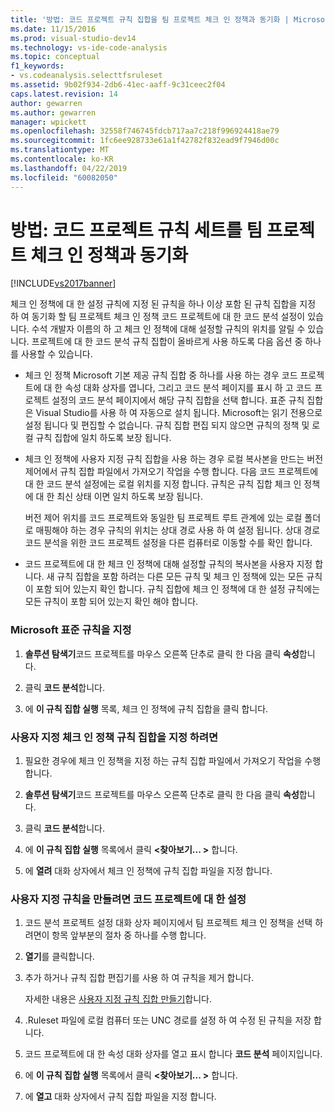 ```yaml
---
title: '방법: 코드 프로젝트 규칙 집합을 팀 프로젝트 체크 인 정책과 동기화 | Microsoft Docs'
ms.date: 11/15/2016
ms.prod: visual-studio-dev14
ms.technology: vs-ide-code-analysis
ms.topic: conceptual
f1_keywords:
- vs.codeanalysis.selecttfsruleset
ms.assetid: 9b02f934-2db6-41ec-aaff-9c31ceec2f04
caps.latest.revision: 14
author: gewarren
ms.author: gewarren
manager: wpickett
ms.openlocfilehash: 32558f746745fdcb717aa7c218f996924418ae79
ms.sourcegitcommit: 1fc6ee928733e61a1f42782f832ead9f7946d00c
ms.translationtype: MT
ms.contentlocale: ko-KR
ms.lasthandoff: 04/22/2019
ms.locfileid: "60082050"
---
```

# <a name="how-to-synchronize-code-project-rule-sets-with-team-project-check-in-policy"></a>방법: 코드 프로젝트 규칙 세트를 팀 프로젝트 체크 인 정책과 동기화
[!INCLUDE[vs2017banner](../includes/vs2017banner.md)]

체크 인 정책에 대 한 설정 규칙에 지정 된 규칙을 하나 이상 포함 된 규칙 집합을 지정 하 여 동기화 할 팀 프로젝트 체크 인 정책 코드 프로젝트에 대 한 코드 분석 설정이 있습니다. 수석 개발자 이름의 하 고 체크 인 정책에 대해 설정할 규칙의 위치를 알릴 수 있습니다. 프로젝트에 대 한 코드 분석 규칙 집합이 올바르게 사용 하도록 다음 옵션 중 하나를 사용할 수 있습니다.  
  
- 체크 인 정책 Microsoft 기본 제공 규칙 집합 중 하나를 사용 하는 경우 코드 프로젝트에 대 한 속성 대화 상자를 엽니다, 그리고 코드 분석 페이지를 표시 하 고 코드 프로젝트 설정의 코드 분석 페이지에서 해당 규칙 집합을 선택 합니다. 표준 규칙 집합은 Visual Studio를 사용 하 여 자동으로 설치 됩니다. Microsoft는 읽기 전용으로 설정 됩니다 및 편집할 수 없습니다. 규칙 집합 편집 되지 않으면 규칙의 정책 및 로컬 규칙 집합에 일치 하도록 보장 됩니다.  
  
- 체크 인 정책에 사용자 지정 규칙 집합을 사용 하는 경우 로컬 복사본을 만드는 버전 제어에서 규칙 집합 파일에서 가져오기 작업을 수행 합니다. 다음 코드 프로젝트에 대 한 코드 분석 설정에는 로컬 위치를 지정 합니다. 규칙은 규칙 집합 체크 인 정책에 대 한 최신 상태 이면 일치 하도록 보장 됩니다.  
  
     버전 제어 위치를 코드 프로젝트와 동일한 팀 프로젝트 루트 관계에 있는 로컬 폴더로 매핑해야 하는 경우 규칙의 위치는 상대 경로 사용 하 여 설정 됩니다. 상대 경로 코드 분석을 위한 코드 프로젝트 설정을 다른 컴퓨터로 이동할 수를 확인 합니다.  
  
- 코드 프로젝트에 대 한 체크 인 정책에 대해 설정할 규칙의 복사본을 사용자 지정 합니다. 새 규칙 집합을 포함 하려는 다른 모든 규칙 및 체크 인 정책에 있는 모든 규칙이 포함 되어 있는지 확인 합니다. 규칙 집합에 체크 인 정책에 대 한 설정 규칙에는 모든 규칙이 포함 되어 있는지 확인 해야 합니다.  
  
### <a name="to-specify-a-microsoft-standard-rule-set"></a>Microsoft 표준 규칙을 지정  
  
1. **솔루션 탐색기**코드 프로젝트를 마우스 오른쪽 단추로 클릭 한 다음 클릭 **속성**합니다.  
  
2. 클릭 **코드 분석**합니다.  
  
3. 에 **이 규칙 집합 실행** 목록, 체크 인 정책에 규칙 집합을 클릭 합니다.  
  
### <a name="to-specify-a-custom-check-in-policy-rule-set"></a>사용자 지정 체크 인 정책 규칙 집합을 지정 하려면  
  
1. 필요한 경우에 체크 인 정책을 지정 하는 규칙 집합 파일에서 가져오기 작업을 수행 합니다.  
  
2. **솔루션 탐색기**코드 프로젝트를 마우스 오른쪽 단추로 클릭 한 다음 클릭 **속성**합니다.  
  
3. 클릭 **코드 분석**합니다.  
  
4. 에 **이 규칙 집합 실행** 목록에서 클릭  **\<찾아보기... >** 합니다.  
  
5. 에 **열려** 대화 상자에서 체크 인 정책에 규칙 집합 파일을 지정 합니다.  
  
### <a name="to-create-a-custom-rule-set-for-a-code-project"></a>사용자 지정 규칙을 만들려면 코드 프로젝트에 대 한 설정  
  
1. 코드 분석 프로젝트 설정 대화 상자 페이지에서 팀 프로젝트 체크 인 정책을 선택 하려면이 항목 앞부분의 절차 중 하나를 수행 합니다.  
  
2. **열기**를 클릭합니다.  
  
3. 추가 하거나 규칙 집합 편집기를 사용 하 여 규칙을 제거 합니다.  
  
     자세한 내용은 [사용자 지정 규칙 집합 만들기](../code-quality/creating-custom-code-analysis-rule-sets.md)합니다.  
  
4. .Ruleset 파일에 로컬 컴퓨터 또는 UNC 경로를 설정 하 여 수정 된 규칙을 저장 합니다.  
  
5. 코드 프로젝트에 대 한 속성 대화 상자를 열고 표시 합니다 **코드 분석** 페이지입니다.  
  
6. 에 **이 규칙 집합 실행** 목록에서 클릭  **\<찾아보기... >** 합니다.  
  
7. 에 **열고** 대화 상자에서 규칙 집합 파일을 지정 합니다.
